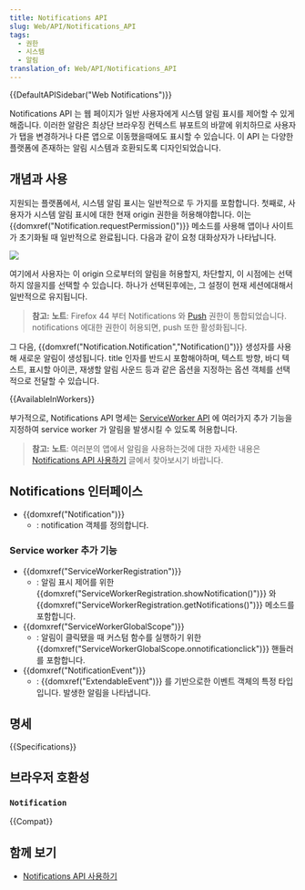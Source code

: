 ```yaml
---
title: Notifications API
slug: Web/API/Notifications_API
tags:
  - 권한
  - 시스템
  - 알림
translation_of: Web/API/Notifications_API
---
```

{{DefaultAPISidebar("Web Notifications")}}

Notifications API 는 웹 페이지가 일반 사용자에게 시스템 알림 표시를 제어할 수 있게 해줍니다. 이러한 알람은 최상단 브라우징 컨텍스트 뷰포트의 바깥에 위치하므로 사용자가 탭을 변경하거나 다른 앱으로 이동했을때에도 표시할 수 있습니다. 이 API 는 다양한 플랫폼에 존재하는 알림 시스템과 호환되도록 디자인되었습니다.

## 개념과 사용

지원되는 플랫폼에서, 시스템 알림 표시는 일반적으로 두 가지를 포함합니다. 첫째로, 사용자가 시스템 알림 표시에 대한 현재 origin 권한을 허용해야합니다. 이는 {{domxref("Notification.requestPermission()")}} 메소드를 사용해 앱이나 사이트가 초기화될 때 일반적으로 완료됩니다. 다음과 같이 요청 대화상자가 나타납니다.

![](https://mdn.mozillademos.org/files/10819/notification-bubble.png)

여기에서 사용자는 이 origin 으로부터의 알림을 허용할지, 차단할지, 이 시점에는 선택하지 않을지를 선택할 수 있습니다. 하나가 선택된후에는, 그 설정이 현재 세션에대해서 일반적으로 유지됩니다.

> **참고:** **노트**: Firefox 44 부터 Notifications 와 [Push](/ko/docs/Web/API/Push_API) 권한이 통합되었습니다. notifications 에대한 권한이 허용되면, push 또한 활성화됩니다.

그 다음, {{domxref("Notification.Notification","Notification()")}} 생성자를 사용해 새로운 알림이 생성됩니다. title 인자를 반드시 포함해야하며, 텍스트 방향, 바디 텍스트, 표시할 아이콘, 재생할 알림 사운드 등과 같은 옵션을 지정하는 옵션 객체를 선택적으로 전달할 수 있습니다.

{{AvailableInWorkers}}

부가적으로, Notifications API 명세는 [ServiceWorker API](/ko/docs/Web/API/Service_Worker_API) 에 여러가지 추가 기능을 지정하여 service worker 가 알림을 발생시킬 수 있도록 허용합니다.

> **참고:** **노트**: 여러분의 앱에서 알림을 사용하는것에 대한 자세한 내용은 [Notifications API 사용하기](/ko/docs/WebAPI/Using_Web_Notifications) 글에서 찾아보시기 바랍니다.

## Notifications 인터페이스

- {{domxref("Notification")}}
  - : notification 객체를 정의합니다.

### Service worker 추가 기능

- {{domxref("ServiceWorkerRegistration")}}
  - : 알림 표시 제어를 위한 {{domxref("ServiceWorkerRegistration.showNotification()")}} 와 {{domxref("ServiceWorkerRegistration.getNotifications()")}} 메소드를 포함합니다.
- {{domxref("ServiceWorkerGlobalScope")}}
  - : 알림이 클릭됐을 때 커스텀 함수를 실행하기 위한 {{domxref("ServiceWorkerGlobalScope.onnotificationclick")}} 핸들러를 포함합니다.
- {{domxref("NotificationEvent")}}
  - : {{domxref("ExtendableEvent")}} 를 기반으로한 이벤트 객체의 특정 타입입니다. 발생한 알림을 나타냅니다.

## 명세

{{Specifications}}

## 브라우저 호환성

### `Notification`

{{Compat}}

## 함께 보기

- [Notifications API 사용하기](/ko/docs/WebAPI/Using_Web_Notifications)
